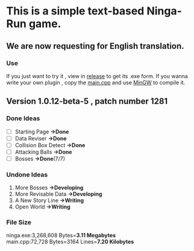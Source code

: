# This is a simple text-based Ninga-Run game.
## We are now requesting for English translation.

### Use
If you just want to try it , view in [release](https://github.com/sfls-huangzeyuan/Ninga-Run/releases/tag/Main) to get its .exe form.
If you wanna write your own plugin , copy the [main.cpp](https://github.com/sfls-huangzeyuan/Ninga-Run/blob/main/main.cpp) and use [MinGW](https://sourceforge.net/projects/mingw/) to compile it.

## Version 1.0.12-beta-5 , patch number 1281
### Done Ideas
- [ ]  Starting Page **->Done**
- [ ]  Data Reviser **->Done**
- [ ]  Collision Box Detect **->Done**
- [ ]  Attacking Balls **->Done**
- [ ]  Bosses **->Done**(7/7)
### Undone Ideas
1.  More Bosses **->Developing**
2.  More Revisable Data **->Developing**
3.  A New Story Line **->Writing**
4.  Open World **->Writing**
### File Size
ninga.exe:3,268,608 Bytes=**3.11 Megabytes**
</br>
main.cpp:72,728 Bytes=3164 Lines=**7.20 Kilobytes**
